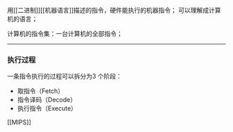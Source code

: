 用[[二进制]][[机器语言]]描述的指令，硬件能执行的机器指令；
可以理解成计算机的语言；

计算机的指令集：一台计算机的全部指令；
***
###  执行过程
一条指令执行的过程可以拆分为3 个阶段：
- 取指令（Fetch）
- 指令译码（Decode）
- 执行指令（Execute）


[[MIPS]]
